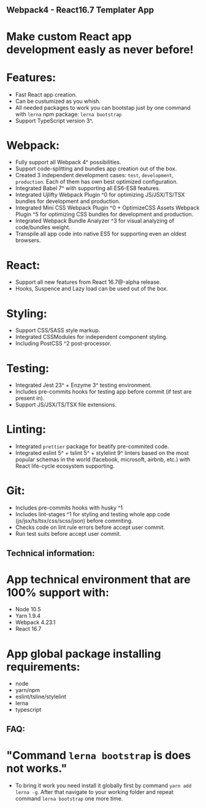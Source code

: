 ## Webpack4 - React16.7 Templater App
# Make custom React app development easly as never before!

# Features:
 * Fast React app creation.
 * Can be custumized as you whish.
 * All needed packages to work you can bootstap just by one command with `lerna` npm package: `lerna bootstrap`
 * Support TypeScript version 3^.

 # Webpack:
 * Fully support all Webpack 4^ possibilities.
 * Support code-splitting and bundles app creation out of the box.
 * Created 3 independent development cases: `test`, `development`, `production`. Each of them has own best optimized configuration.
 * Integrated Babel 7^ with supporting all ES6-ES8 features.
 * Integrated Ujlifty Webpack Plugin ^0 for optimizing JS/JSX/TS/TSX bundles for development and production.
 * Integrated Mini CSS Webpack Plugin ^0 + OptimizeCSS Assets Webpack Plugin ^5 for optimizing CSS bundles for development and production.
 * Integrated Webpack Bundle Analyzer ^3 for visual analyzing of code/bundles weight.
 * Transpile all app code into native ES5 for supporting even an oldest browsers.

 # React:
 * Support all new features from React 16.7@-alpha release.
 * Hooks, Suspence and Lazy load can be used out of the box.

 # Styling:
 * Support CSS/SASS style markup.
 * Integrated CSSModules for independent component styling.
 * Including PostCSS ^2 post-processor.

 # Testing:
 * Integrated Jest 23^ + Enzyme 3^ testing environment.
 * Includes pre-commits hooks for testing app before commit (if test are present in).
 * Support JS/JSX/TS/TSX file extensions.

 # Linting:
 * Integrated `prettier` package for beatify pre-commited code.
 * Integrated eslint 5^ + tslint 5^ + stylelint 9^ linters based on the most popular schemas in the world (facebook, microsoft, airbnb, etc.) with React life-cycle ecosystem supporting.

 # Git:
 * Includes pre-commits hooks with husky ^1
 * Includes lint-stages ^1 for styling and testing whole app code (js/jsx/ts/tsx/css/scss/json) before commiting.
 * Checks code on lint rule errors before accept user commit.
 * Run test suits before accept user commit.


## Technical information:
# App technical environment that are 100% support with:
 * Node 10.5
 * Yarn 1.9.4
 * Webpack 4.23.1
 * React 16.7

# App global package installing requirements:
 * node
 * yarn/npm
 * eslint/tsline/stylelint
 * lerna
 * typescript


## FAQ:
 # "Command `lerna bootstrap` is does not works."
 * To bring it work you need install it globally first by command `yarn add lerna -g`. After that navigate to your working folder and repeat command `lerna bootstrap` one more time.
